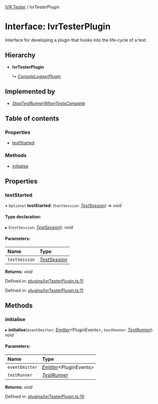 [IVR Tester](../README.md) / IvrTesterPlugin

# Interface: IvrTesterPlugin

Interface for developing a plugin that hooks into the life-cycle of a
test.

## Hierarchy

* **IvrTesterPlugin**

  ↳ [*ConsoleLoggerPlugin*](consoleloggerplugin.md)

## Implemented by

* [*StopTestRunnerWhenTestsComplete*](../classes/stoptestrunnerwhentestscomplete.md)

## Table of contents

### Properties

- [testStarted](ivrtesterplugin.md#teststarted)

### Methods

- [initialise](ivrtesterplugin.md#initialise)

## Properties

### testStarted

• `Optional` **testStarted**: (`testSession`: [*TestSession*](testsession.md)) => *void*

#### Type declaration:

▸ (`testSession`: [*TestSession*](testsession.md)): *void*

#### Parameters:

Name | Type |
:------ | :------ |
`testSession` | [*TestSession*](testsession.md) |

**Returns:** *void*

Defined in: [plugins/IvrTesterPlugin.ts:11](https://github.com/SketchingDev/ivr-tester/blob/5f8f2c2/packages/ivr-tester/src/plugins/IvrTesterPlugin.ts#L11)

Defined in: [plugins/IvrTesterPlugin.ts:11](https://github.com/SketchingDev/ivr-tester/blob/5f8f2c2/packages/ivr-tester/src/plugins/IvrTesterPlugin.ts#L11)

## Methods

### initialise

▸ **initialise**(`eventEmitter`: [*Emitter*](emitter.md)<PluginEvents\>, `testRunner`: [*TestRunner*](testrunner.md)): *void*

#### Parameters:

Name | Type |
:------ | :------ |
`eventEmitter` | [*Emitter*](emitter.md)<PluginEvents\> |
`testRunner` | [*TestRunner*](testrunner.md) |

**Returns:** *void*

Defined in: [plugins/IvrTesterPlugin.ts:10](https://github.com/SketchingDev/ivr-tester/blob/5f8f2c2/packages/ivr-tester/src/plugins/IvrTesterPlugin.ts#L10)
